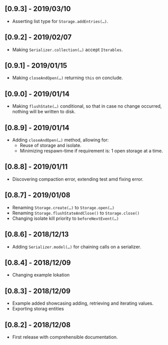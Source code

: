 ## [0.9.3] - 2019/03/10

* Asserting list type for `Storage.addEntries(…)`.

## [0.9.2] - 2019/02/07

* Making `Serializer.collection(…)` accept `Iterables`.

## [0.9.1] - 2019/01/15

* Making `closeAndOpen(…)` returning `this` on conclude.

## [0.9.0] - 2019/01/14

* Making `flushState(…)` conditional, so that in case no change occurred, nothing will be written to disk.

## [0.8.9] - 2019/01/14

* Adding `closeAndOpen(…)` method, allowing for:
  * Reuse of storage and isolate.
  * Minimizing respawn-time if requirement is: 1 open storage at a time.

## [0.8.8] - 2019/01/11

* Discovering compaction error, extending test amd fixing error.

## [0.8.7] - 2019/01/08

* Renaming `Storage.create(…)` to `Storage.open(…)`
* Renaming `Storage.flushStateAndClose()` to `Storage.close()`
* Changing isolate kill priority to `beforeNextEvent(…)`

## [0.8.6] - 2018/12/13

* Adding `Serializer.model(…)` for chaining calls on a serializer.

## [0.8.4] - 2018/12/09

* Changing example lokation

## [0.8.3] - 2018/12/09

* Example added showcasing adding, retrieving and iterating values.
* Exporting storag entities

## [0.8.2] - 2018/12/08

* First release with comprehensible documentation.
